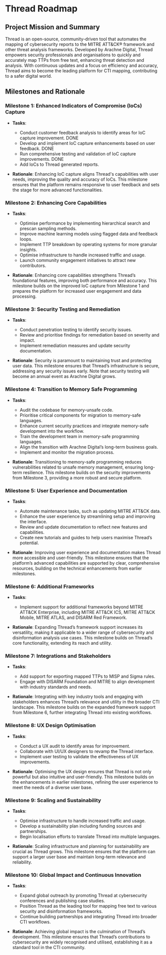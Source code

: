 # Thread Roadmap

## Project Mission and Summary
Thread is an open-source, community-driven tool that automates the mapping of cybersecurity reports to the MITRE ATT&CK® framework and other threat analysis frameworks. Developed by Arachne Digital, Thread empowers security professionals and organisations to quickly and accurately map TTPs from free text, enhancing threat detection and analysis. With continuous updates and a focus on efficiency and accuracy, Thread aims to become the leading platform for CTI mapping, contributing to a safer digital world.

## Milestones and Rationale

### Milestone 1: Enhanced Indicators of Compromise (IoCs) Capture
- **Tasks**:
  - Conduct customer feedback analysis to identify areas for IoC capture improvement. DONE
  - Develop and implement IoC capture enhancements based on user feedback. DONE
  - Run comprehensive testing and validation of IoC capture improvements. DONE
  - Add IoCs to Thread generated reports.

- **Rationale**: Enhancing IoC capture aligns Thread's capabilities with user needs, improving the quality and accuracy of IoCs. This milestone ensures that the platform remains responsive to user feedback and sets the stage for more advanced functionalities.

### Milestone 2: Enhancing Core Capabilities
- **Tasks**:
  - Optimise performance by implementing hierarchical search and prescan sampling methods.
  - Improve machine learning models using flagged data and feedback loops.
  - Implement TTP breakdown by operating systems for more granular insights.
  - Optimise infrastructure to handle increased traffic and usage.
  - Launch community engagement initiatives to attract new contributors.

- **Rationale**: Enhancing core capabilities strengthens Thread’s foundational features, improving both performance and accuracy. This milestone builds on the improved IoC capture from Milestone 1 and prepares the platform for increased user engagement and data processing.

### Milestone 3: Security Testing and Remediation
- **Tasks**:
  - Conduct penetration testing to identify security issues.
  - Review and prioritise findings for remediation based on severity and impact.
  - Implement remediation measures and update security documentation.

- **Rationale**: Security is paramount to maintaining trust and protecting user data. This milestone ensures that Thread’s infrastructure is secure, addressing any security issues early. Note that security testing will become an annual event as Arachne Digital grows.

### Milestone 4: Transition to Memory Safe Programming
- **Tasks**:
  - Audit the codebase for memory-unsafe code.
  - Prioritise critical components for migration to memory-safe languages.
  - Enhance current security practices and integrate memory-safe development into the workflow.
  - Train the development team in memory-safe programming languages.
  - Align the transition with Arachne Digital’s long-term business goals.
  - Implement and monitor the migration process.

- **Rationale**: Transitioning to memory-safe programming reduces vulnerabilities related to unsafe memory management, ensuring long-term resilience. This milestone builds on the security improvements from Milestone 3, providing a more robust and secure platform.

### Milestone 5: User Experience and Documentation
- **Tasks**:
  - Automate maintenance tasks, such as updating MITRE ATT&CK data.
  - Enhance the user experience by streamlining setup and improving the interface.
  - Review and update documentation to reflect new features and capabilities.
  - Create new tutorials and guides to help users maximise Thread’s potential.

- **Rationale**: Improving user experience and documentation makes Thread more accessible and user-friendly. This milestone ensures that the platform’s advanced capabilities are supported by clear, comprehensive resources, building on the technical enhancements from earlier milestones.

### Milestone 6: Additional Frameworks
- **Tasks**:
  - Implement support for additional frameworks beyond MITRE ATT&CK Enterprise, including MITRE ATT&CK ICS, MITRE ATT&CK Mobile, MITRE ATLAS, and DISARM Red Framework.

- **Rationale**: Expanding Thread’s framework support increases its versatility, making it applicable to a wider range of cybersecurity and disinformation analysis use cases. This milestone builds on Thread’s core functionality, extending its reach and utility.

### Milestone 7: Integrations and Stakeholders
- **Tasks**:
  - Add support for exporting mapped TTPs to MISP and Sigma rules.
  - Engage with DISARM Foundation and MITRE to align development with industry standards and needs.

- **Rationale**: Integrating with key industry tools and engaging with stakeholders enhances Thread’s relevance and utility in the broader CTI landscape. This milestone builds on the expanded framework support from Milestone 6, further integrating Thread into existing workflows.

### Milestone 8: UX Design Optimisation
- **Tasks**:
  - Conduct a UX audit to identify areas for improvement.
  - Collaborate with UI/UX designers to revamp the Thread interface.
  - Implement user testing to validate the effectiveness of UX improvements.

- **Rationale**: Optimising the UX design ensures that Thread is not only powerful but also intuitive and user-friendly. This milestone builds on the enhancements in earlier milestones, refining the user experience to meet the needs of a diverse user base.

### Milestone 9: Scaling and Sustainability
- **Tasks**:
  - Optimise infrastructure to handle increased traffic and usage.
  - Develop a sustainability plan including funding sources and partnerships.
  - Begin localisation efforts to translate Thread into multiple languages.

- **Rationale**: Scaling infrastructure and planning for sustainability are crucial as Thread grows. This milestone ensures that the platform can support a larger user base and maintain long-term relevance and reliability.

### Milestone 10: Global Impact and Continuous Innovation
- **Tasks**:
  - Expand global outreach by promoting Thread at cybersecurity conferences and publishing case studies.
  - Position Thread as the leading tool for mapping free text to various security and disinformation frameworks.
  - Continue building partnerships and integrating Thread into broader CTI workflows.

- **Rationale**: Achieving global impact is the culmination of Thread’s development. This milestone ensures that Thread’s contributions to cybersecurity are widely recognised and utilised, establishing it as a standard tool in the CTI community.
